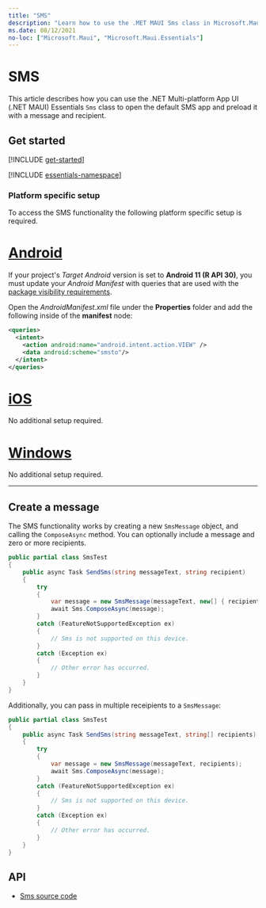 ```yaml
---
title: "SMS"
description: "Learn how to use the .MET MAUI Sms class in Microsoft.Maui.Essentials to open the default SMS application. The text message can be preloaded with a message and recipient."
ms.date: 08/12/2021
no-loc: ["Microsoft.Maui", "Microsoft.Maui.Essentials"]
---
```


# SMS

This article describes how you can use the .NET Multi-platform App UI (.NET MAUI) Essentials `Sms` class to open the default SMS app and preload it with a message and recipient.

## Get started

[!INCLUDE [get-started](includes/get-started.md)]

[!INCLUDE [essentials-namespace](includes/essentials-namespace.md)]

### Platform specific setup

To access the SMS functionality the following platform specific setup is required.

<!-- markdownlint-disable MD025 -->
# [Android](#tab/android)

If your project's _Target Android_ version is set to **Android 11 (R API 30)**, you must update your _Android Manifest_ with queries that are used with the [package visibility requirements](https://developer.android.com/preview/privacy/package-visibility).

Open the _AndroidManifest.xml_ file under the **Properties** folder and add the following inside of the **manifest** node:

```xml
<queries>
  <intent>
    <action android:name="android.intent.action.VIEW" />
    <data android:scheme="smsto"/>
  </intent>
</queries>
```

# [iOS](#tab/ios)

No additional setup required.

# [Windows](#tab/windows)

No additional setup required.

-----
<!-- markdownlint-enable MD025 -->

## Create a message

The SMS functionality works by creating a new `SmsMessage` object, and calling the `ComposeAsync` method. You can optionally include a message and zero or more recipients.

```csharp
public partial class SmsTest
{
    public async Task SendSms(string messageText, string recipient)
    {
        try
        {
            var message = new SmsMessage(messageText, new[] { recipient });
            await Sms.ComposeAsync(message);
        }
        catch (FeatureNotSupportedException ex)
        {
            // Sms is not supported on this device.
        }
        catch (Exception ex)
        {
            // Other error has occurred.
        }
    }
}
```

Additionally, you can pass in multiple receipients to a `SmsMessage`:

```csharp
public partial class SmsTest
{
    public async Task SendSms(string messageText, string[] recipients)
    {
        try
        {
            var message = new SmsMessage(messageText, recipients);
            await Sms.ComposeAsync(message);
        }
        catch (FeatureNotSupportedException ex)
        {
            // Sms is not supported on this device.
        }
        catch (Exception ex)
        {
            // Other error has occurred.
        }
    }
}
```

## API

- [Sms source code](https://github.com/dotnet/maui/tree/main/src/Essentials/src/Sms)
<!-- - [Sms API documentation](xref:Microsoft.Maui.Essentials.Sms)-->
